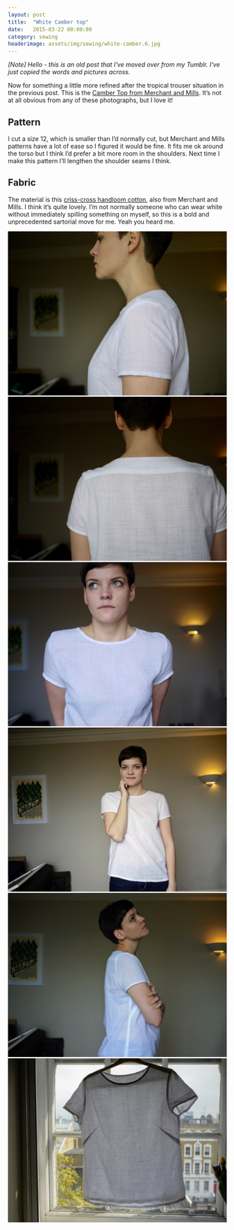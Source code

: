 ```yaml
---
layout: post
title:  "White Camber top"
date:   2015-03-22 00:00:00
category: sewing
headerimage: assets/img/sewing/white-camber.6.jpg
---
```


_[Note] Hello - this is an old post that I've moved over from my Tumblr. I've just copied the words and pictures across._

Now for something a little more refined after the tropical trouser situation in the previous post. This is the [Camber Top from Merchant and Mills](https://merchantandmills.com/store/patterns/the-camber-set/). It’s not at all obvious from any of these photographs, but I love it!

## Pattern
I cut a size 12, which is smaller than I’d normally cut, but Merchant and Mills patterns have a lot of ease so I figured it would be fine. It fits me ok around the torso but I think I’d prefer a bit more room in the shoulders. Next time I make this pattern I’ll lengthen the shoulder seams I think.

## Fabric
The material is this [criss-cross handloom cotton](https://merchantandmills.com/products/cotton/handloom-criss-cross-cotton/), also from Merchant and Mills. I think it’s quite lovely. I’m not normally someone who can wear white without immediately spilling something on myself, so this is a bold and unprecedented sartorial move for me. Yeah you heard me.

![White camber 1](/assets/img/sewing/white-camber.1.jpg)
![White camber 1](/assets/img/sewing/white-camber.2.jpg)
![White camber 1](/assets/img/sewing/white-camber.3.jpg)
![White camber 1](/assets/img/sewing/white-camber.4.jpg)
![White camber 1](/assets/img/sewing/white-camber.5.jpg)
![White camber 1](/assets/img/sewing/white-camber.6.jpg)

